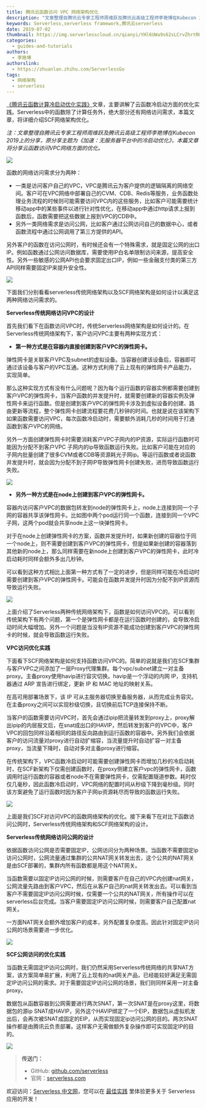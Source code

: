```yaml
---
title: 腾讯云函数访问 VPC 网络架构优化
description: "文章整理自腾讯云专家工程师周维跃及腾讯云高级工程师李艳博在Kubecon 2019 上的分享,本篇文章分享云函数访问VPC网络方面的优化。"
keywords: Serverless,serverless framework,腾讯云serverless
date: 2019-07-02
thumbnail: https://img.serverlesscloud.cn/qianyi/YHl6UWa9s62sLCrvZhrtRH5BpLicw7aUOFcf8AVCXXFd1r1Gs9AgoXkqPY0icjL9koxzxcJ8RFiagsQnQdc29IKvg.jpg
categories:
  - guides-and-tutorials
authors:
  - 李艳博
authorslink:
  - https://zhuanlan.zhihu.com/ServerlessGo
tags:
  - 网络架构
  - serverless
---
```


[《腾讯云函数计算冷启动优化实践》](https://mp.weixin.qq.com/s?__biz=Mzg4NzEyMzI1NQ==&mid=2247483940&idx=1&sn=33b5db4a0248b35c0bb317068ffb9239&scene=21#wechat_redirect)文章，主要讲解了云函数冷启动方面的优化实践。Serverless中的函数除了计算任务外，绝大部分还有网络访问需求，本篇文章，将详细介绍SCF网络架构优化。

_注：文章整理自腾讯云专家工程师周维跃及腾讯云高级工程师李艳博在Kubecon 2019上的分享，原分享主题为《加速：无服务器平台中的冷启动优化》，本篇文章将分享云函数访问VPC网络方面的优化。_

![](https://img.serverlesscloud.cn/qianyi/YHl6UWa9s62sLCrvZhrtRH5BpLicw7aUOfWRhclAKugeQ5WsviadTTYerqrHlLwcEicwb4PycSvj5eVj29G6HNDYA.jpg)

 函数的网络访问需求分为两种：

- 一类是访问客户自己的VPC，VPC是腾讯云为客户提供的逻辑隔离的网络空间。客户可在VPC网络中部署自己的CVM、CDB、Redis等服务，业务函数处理业务流程的时候则可能需要访问VPC内的这些服务，比如客户可能需要统计移动app中的某些事件以进行针对性优化，在移动app中通过http请求上报到函数后，函数需要把这些数据上报到VPC的CDB中。
- 另外一类网络需求是访问公网，比如客户通过公网访问自己的数据中心，或者函数流程中通过公网调用了第三方提供的API。

另外客户的函数在访问公网时，有时候还会有一个特殊需求，就是固定公网的出口IP。例如函数通过公网访问数据库，需要使用IP白名单限制访问来源，提高安全性。另外一些敏感的公网API也会要求固定出口IP，例如一些金融支付类的第三方API同样需要固定IP来提升安全性。

![](https://img.serverlesscloud.cn/qianyi/YHl6UWa9s62sLCrvZhrtRH5BpLicw7aUOFcf8AVCXXFd1r1Gs9AgoXkqPY0icjL9koxzxcJ8RFiagsQnQdc29IKvg.jpg)

下面我们分别看看serverless传统网络架构以及SCF网络架构是如何设计以满足这两种网络访问需求的。

**Serverless传统网络访问VPC的设计** 

首先我们看下在函数访问VPC时，传统Serverless网络架构是如何设计的。在Serverless传统网络架构下，客户访问VPC主要有两种实现方式：

- **第一种方式是在容器内直接创建到客户VPC的弹性网卡。**

弹性网卡是关联客户VPC及subnet的虚拟设备。当容器创建该设备后，容器即可通过该设备与客户的VPC互通。这种方式利用了云上现有的弹性网卡产品能力，实现简单。

那么这种实现方式有没有什么问题呢？因为每个运行函数的容器实例都需要创建到客户VPC的弹性网卡，当客户函数的并发提升时，就需要创建新的容器实例及弹性网卡来运行函数。但是创建到客户VPC的弹性网卡涉及到虚拟设备的创建、路由更新等流程，整个弹性网卡创建流程要花费几秒钟的时间。也就是说在该架构下如果函数需要访问VPC，每次函数冷启动时，需要额外消耗几秒的时间用于打通函数到客户VPC的网络。

另外一方面创建弹性网卡时需要消耗客户VPC子网内的IP资源，实际运行函数时可能因为分配不到客户VPC 子网内的ip导致函数运行失败。比如客户可能在对应的子网内批量创建了很多CVM或者CDB等资源耗光子网ip。等运行函数或者说函数并发提升时，就会因为分配不到子网IP导致弹性网卡创建失败，进而导致函数运行失败。

![](https://img.serverlesscloud.cn/qianyi/YHl6UWa9s62sLCrvZhrtRH5BpLicw7aUOsk60vDibrFYo771JfCfHzscibrSohTDVnoyrFG7cRqlX0ficy8RBHW51A.jpg)

- **另外一种方式是在node上创建到客户VPC的弹性网卡。**

容器内访问客户VPC的数据包转发到node的弹性网卡上，node上连接到同一个子网的容器共享该弹性网卡。比如图中两个pod运行同一个函数，连接到同一个VPC子网，这两个pod就会共享node上这一块弹性网卡。

对于在node上创建弹性网卡的方案，函数并发提升时，如果新创建的容器位于同一个node上，则不需要创建到客户VPC的弹性网卡，但是如果新创建的容器落到其他新的node上，那么同样需要在新node上创建到客户VPC的弹性网卡，此时冷启动耗时同样会额外多出几秒钟。

可以看到这种方式相比上面第一种方式有了一定的进步，但是同样可能在冷启动时需要创建到客户VPC的弹性网卡。可能会在函数并发提升时因为分配不到IP资源而导致运行失败。

![](https://img.serverlesscloud.cn/qianyi/YHl6UWa9s62sLCrvZhrtRH5BpLicw7aUOkgZ2STtqdeHVREHIVmfJk9elgk2Vxoq4na2Cvdvz9DEXS3EbF2tPcg.jpg)

上面介绍了Serverless两种传统网络架构下，函数是如何访问VPC的。可以看到传统架构下有两个问题，第一个是弹性网卡都是在运行函数时创建的，会导致冷启动时间大幅增加。另外一个问题是当没有IP资源不能成功创建到客户VPC的弹性网卡的时候，就会导致函数运行失败。

**VPC访问优化实践**

下面看下SCF网络架构是如何支持函数访问VPC的。简单的说就是我们在SCF集群与客户VPC之间添加了一层Proxy代理集群。每个vpc/subnet建立一对主备proxy。主备proxy使用havip进行容灾切换。havip是一个浮动的内网 IP，支持机器通过 ARP 宣告进行绑定，更新 IP 和 MAC 地址的映射关系。

在高可用部署场景下，该 IP 可从主服务器切换至备服务器，从而完成业务容灾。在主备proxy之间可以实现秒级切换，且切换前后TCP连接保持不断。

当客户的函数需要访问VPC时，首先会通过ipip把流量转发到proxy上，proxy解出ipip的内层报文后，在snat成出口的HAVIP，然后转发到客户的VPC中，客户VPC的回包同样沿着相同的路径反向路由到运行函数的容器中。另外我们会依据客户的访问流量对proxy进行自动扩缩容，当流量提升时自动扩容一对主备proxy，当流量下降时，自动对多对主备proxy进行缩容。

在传统架构下，VPC函数冷启动时可能需要创建弹性网卡而增加几秒的冷启动耗时，在SCF新架构下仅需创建函数时，在proxy侧建立客户vpc的弹性网卡，函数调用时运行函数的容器或者node不在需要弹性网卡，仅需配置隧道参数。耗时仅仅几毫秒，因此函数冷启动时，VPC网络的配置时间从秒级下降到毫秒级。同时该方案避免了运行函数时因为客户子网ip资源耗尽而导致的函数运行失败。

![](https://img.serverlesscloud.cn/qianyi/YHl6UWa9s62sLCrvZhrtRH5BpLicw7aUO8cTE5a2Y0GtuGjbmrOqia8K2NxBVTV21jrz8rictQKKB4E2VdCh9cP7Q.jpg)

上面是我们SCF对访问VPC的函数网络架构的优化。接下来看下在对比下函数访问公网时，Serverless传统网络架构和SCF网络架构的设计。

**Serverless传统网络访问公网的设计**

依据函数访问公网是否需要固定IP，公网访问分为两种场景。当函数不需要固定ip访问公网时，公网流量通过集群的公共NAT网关转发出去，这个公共的NAT网关是由SCF部署的，集群内所有函数都是用这个NAT网关。

当函数需要以固定IP访问公网的时候，则需要客户在自己的VPC内创建nat网关，公网流量先路由到客户VPC，然后在从客户自己的nat网关转发出去。可以看到当客户不需要固定IP访问公网时候，仅需要一个公共的NAT网关，所有操作可以在serverless后台完成。当客户需要固定IP访问公网时候，则需要客户自己配置nat网关。

一方面NAT网关会额外增加客户的成本，另外配置复杂度高。因此针对固定IP访问公网的场景需要进一步优化。

![](https://img.serverlesscloud.cn/2020414/1586873385554-640.jpeg)

**SCF公网访问的优化实践**

当函数无需固定IP访问公网时，我们仍然采用Serverless传统网络的共享NAT方案，该方案简单易扩展，利用了云上现有的nat网关产品，已经能较好满足无需固定IP访问公网的需求。对于需要固定IP访问公网的场景，我们则同样采用一对主备proxy。

数据包从函数容器到公网需要进行两次SNAT，第一次SNAT是在proxy这里，将数据包的源ip SNAT成HAVIP，另外这个HAVIP绑定了一个EIP，数据包从虚拟机发出后，会再次被SNAT成固定的EIP，从而实现固定ip访问公网的目的。两次SNAT操作都是由腾讯云负责部署。这样客户无需做额外复杂操作即可实现固定IP的目的。

![](https://img.serverlesscloud.cn/qianyi/YHl6UWa9s62sLCrvZhrtRH5BpLicw7aUOOe5PcW1BicguEYmaDVRGhic3HoSnMgUA2pale8SmeMCBl7dHJVCkGfxw.jpg)


> **传送门：**
> - GitHub: [github.com/serverless](https://github.com/serverless/serverless/blob/master/README_CN.md) 
> - 官网：[serverless.com](https://serverless.com/)

欢迎访问：[Serverless 中文网](https://serverlesscloud.cn/)，您可以在 [最佳实践](https://serverlesscloud.cn/best-practice) 里体验更多关于 Serverless 应用的开发！
